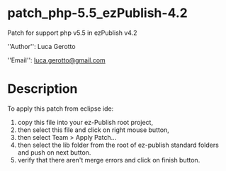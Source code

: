 # patch_php-5.5_ezPublish-4.2
Patch for support php v5.5 in ezPublish v4.2

''Author'': Luca Gerotto

''Email'': luca.gerotto@gmail.com

Description
===========
To apply this patch from eclipse ide: 
1) copy this file into your ez-Publish root project,
2) then select this file and click on right mouse button,
3) then select Team > Apply Patch...
4) then select the lib folder from the root of ez-publish standard folders and push on next button.
5) verify that there aren't merge errors and click on finish button.
